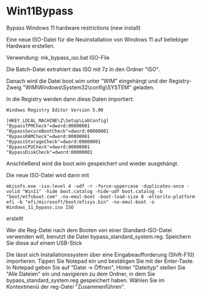 # Win11Bypass
Bypass Windows 11 hardware restrictions (new install)

Eine neue ISO-Datei für die Neuinstallation von Windows 11 auf beliebiger Hardware erstellen.

Verwendung: mk_bypass_iso.bat ISO-File

Die Batch-Datei extrahiert das ISO mit 7z in den Ordner "ISO".

Danach wird die Datei boot.wim unter "WIM" eingehängt und der Registry-Zweig "WIM\Windows\System32\config\SYSTEM" geladen.

In die Registry werden dann diese Daten importiert:

```
Windows Registry Editor Version 5.00

[HKEY_LOCAL_MACHINE\Z\Setup\LabConfig]
"BypassTPMCheck"=dword:00000001
"BypassSecureBootCheck"=dword:00000001
"BypassRAMCheck"=dword:00000001
"BypassStorageCheck"=dword:00000001
"BypassCPUCheck"=dword:00000001
"BypassDiskCheck"=dword:00000001
```
Anschließend wird die boot.wim gespeichert und wieder ausgehängt.

Die neue ISO-Datei wird dann mit
```
mkisofs.exe -iso-level 4 -udf -r -force-uppercase -duplicates-once -volid "Win11" -hide boot.catalog -hide-udf boot.catalog -b "boot/etfsboot.com" -no-emul-boot -boot-load-size 8 -eltorito-platform efi -b "efi/microsoft/boot/efisys.bin" -no-emul-boot -o Windows_11_bypass.iso ISO
```

erstellt

Wer die Reg-Datei nach dem Booten von einer Standard-ISO-Datei verwenden will, benutzt die Datei bypass_standard_system.reg. Speichern Sie diese auf einem USB-Stick

Die lässt sich Installationssystem über eine Eingabeaufforderung (Shift-F10) importieren. Tippen Sie Notepad ein und bestätigen Sie mit der Enter-Taste. In Notepad geben Sie auf "Datei -> Öffnen", Hinter "Dateityp" stellen Sie "Alle Dateien" ein und navigieren zu dem Ordner, in dem Sie bypass_standard_system.reg gespeichert haben. Wählen Sie im Kontextmenü der reg-Datei "Zusammenführen".
